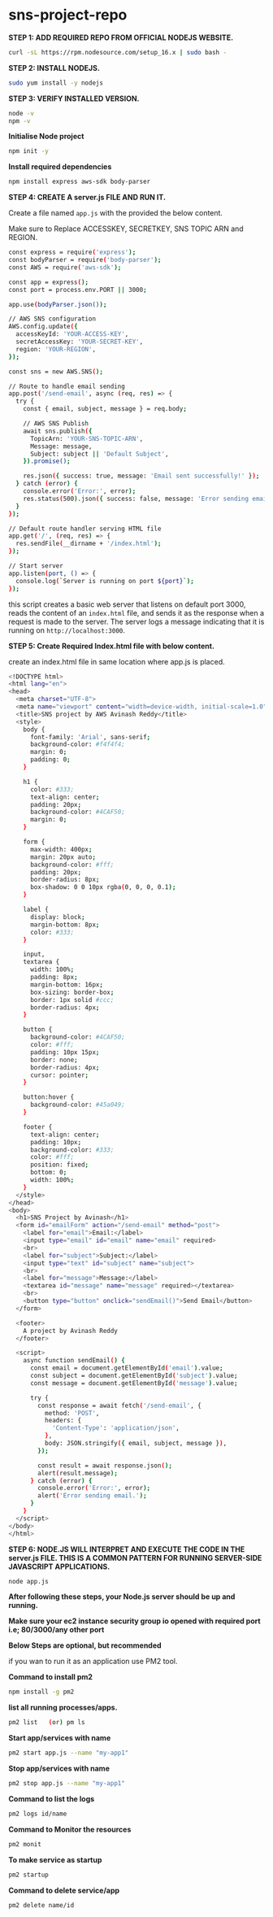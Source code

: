 # sns-project-repo


**STEP 1: ADD REQUIRED REPO FROM OFFICIAL NODEJS WEBSITE.**

```bash
curl -sL https://rpm.nodesource.com/setup_16.x | sudo bash -
```

**STEP 2: INSTALL NODEJS.**

```bash
sudo yum install -y nodejs
```

**STEP 3: VERIFY INSTALLED VERSION.**

```bash
node -v
npm -v
```

**Initialise Node project**

```bash
npm init -y
```

**Install required dependencies**

```bash
npm install express aws-sdk body-parser
```


**STEP 4: CREATE A server.js FILE AND RUN IT.**

Create a file named `app.js` with the provided the below content.

Make sure to Replace ACCESSKEY, SECRETKEY, SNS TOPIC ARN and REGION.

```bash
const express = require('express');
const bodyParser = require('body-parser');
const AWS = require('aws-sdk');

const app = express();
const port = process.env.PORT || 3000;

app.use(bodyParser.json());

// AWS SNS configuration
AWS.config.update({
  accessKeyId: 'YOUR-ACCESS-KEY',
  secretAccessKey: 'YOUR-SECRET-KEY',
  region: 'YOUR-REGION',
});

const sns = new AWS.SNS();

// Route to handle email sending
app.post('/send-email', async (req, res) => {
  try {
    const { email, subject, message } = req.body;

    // AWS SNS Publish
    await sns.publish({
      TopicArn: 'YOUR-SNS-TOPIC-ARN',
      Message: message,
      Subject: subject || 'Default Subject',
    }).promise();

    res.json({ success: true, message: 'Email sent successfully!' });
  } catch (error) {
    console.error('Error:', error);
    res.status(500).json({ success: false, message: 'Error sending email.' });
  }
});

// Default route handler serving HTML file
app.get('/', (req, res) => {
  res.sendFile(__dirname + '/index.html');
});

// Start server
app.listen(port, () => {
  console.log(`Server is running on port ${port}`);
});

```

this script creates a basic web server that listens on default port 3000, reads the content of an `index.html` file, and sends it as the response when a request is made to the server. The server logs a message indicating that it is running on `http://localhost:3000`.

**STEP 5: Create Required Index.html file with below content.**

create an index.html file in same location where app.js is placed.

```bash
<!DOCTYPE html>
<html lang="en">
<head>
  <meta charset="UTF-8">
  <meta name="viewport" content="width=device-width, initial-scale=1.0">
  <title>SNS project by AWS Avinash Reddy</title>
  <style>
    body {
      font-family: 'Arial', sans-serif;
      background-color: #f4f4f4;
      margin: 0;
      padding: 0;
    }

    h1 {
      color: #333;
      text-align: center;
      padding: 20px;
      background-color: #4CAF50;
      margin: 0;
    }

    form {
      max-width: 400px;
      margin: 20px auto;
      background-color: #fff;
      padding: 20px;
      border-radius: 8px;
      box-shadow: 0 0 10px rgba(0, 0, 0, 0.1);
    }

    label {
      display: block;
      margin-bottom: 8px;
      color: #333;
    }

    input,
    textarea {
      width: 100%;
      padding: 8px;
      margin-bottom: 16px;
      box-sizing: border-box;
      border: 1px solid #ccc;
      border-radius: 4px;
    }

    button {
      background-color: #4CAF50;
      color: #fff;
      padding: 10px 15px;
      border: none;
      border-radius: 4px;
      cursor: pointer;
    }

    button:hover {
      background-color: #45a049;
    }

    footer {
      text-align: center;
      padding: 10px;
      background-color: #333;
      color: #fff;
      position: fixed;
      bottom: 0;
      width: 100%;
    }
  </style>
</head>
<body>
  <h1>SNS Project by Avinash</h1>
  <form id="emailForm" action="/send-email" method="post">
    <label for="email">Email:</label>
    <input type="email" id="email" name="email" required>
    <br>
    <label for="subject">Subject:</label>
    <input type="text" id="subject" name="subject">
    <br>
    <label for="message">Message:</label>
    <textarea id="message" name="message" required></textarea>
    <br>
    <button type="button" onclick="sendEmail()">Send Email</button>
  </form>

  <footer>
    A project by Avinash Reddy
  </footer>

  <script>
    async function sendEmail() {
      const email = document.getElementById('email').value;
      const subject = document.getElementById('subject').value;
      const message = document.getElementById('message').value;

      try {
        const response = await fetch('/send-email', {
          method: 'POST',
          headers: {
            'Content-Type': 'application/json',
          },
          body: JSON.stringify({ email, subject, message }),
        });

        const result = await response.json();
        alert(result.message);
      } catch (error) {
        console.error('Error:', error);
        alert('Error sending email.');
      }
    }
  </script>
</body>
</html>
```


**STEP 6: NODE.JS WILL INTERPRET AND EXECUTE THE CODE IN THE server.js FILE. THIS IS A COMMON PATTERN FOR RUNNING SERVER-SIDE JAVASCRIPT APPLICATIONS.**

```bash
node app.js
```

**After following these steps, your Node.js server should be up and running.**

**Make sure your ec2 instance security group io opened with required port i.e; 80/3000/any other port**



**Below Steps are optional, but recommended**

if you wan to run it as an application use PM2 tool.

**Command to install pm2**

```bash
npm install -g pm2
```

**list all running processes/apps.**

```bash
pm2 list   (or) pm ls
```

**Start app/services with name**

```bash
pm2 start app.js --name "my-app1"
```
**Stop app/services with name**

```bash
pm2 stop app.js --name "my-app1"
```

**Command to list the logs**

```bash
pm2 logs id/name
```

**Command to Monitor the resources**

```bash
pm2 monit
```

**To make service as startup**

```bash
pm2 startup
```

**Command to delete service/app**

```bash
pm2 delete name/id
```
